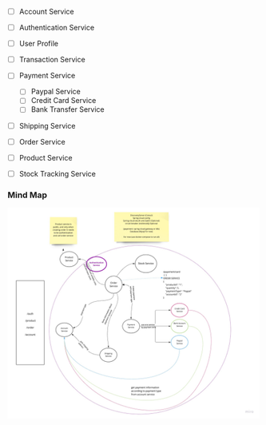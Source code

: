 
- [ ] Account Service

- [ ] Authentication Service
 - [ ] User Profile

- [ ] Transaction Service

- [ ] Payment Service
  - [ ] Paypal Service
  - [ ] Credit Card Service
  - [ ] Bank Transfer Service

- [ ] Shipping Service 

- [ ] Order Service

- [ ] Product Service

- [ ] Stock Tracking Service

### Mind Map
![Mind Map](docs/SWA%20Microservice.jpg)